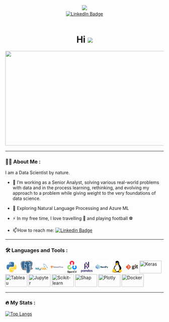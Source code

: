 <div id="header" align="center">
  <img src="https://media.giphy.com/media/IUNycHoVqvLDowiiam/giphy.gif" width="100"/>
</div>
<div id="badges" align="center">
  <a href="https://www.linkedin.com/in/sameer97/">
    <img src="https://img.shields.io/badge/LinkedIn-blue?style=for-the-badge&logo=linkedin&logoColor=white" alt="LinkedIn Badge"/>
  </a>
</div>
<div id="profile-count" align="center">
  <img src="https://komarev.com/ghpvc/?username=sameer97&style=flat-square&color=blue" alt=""/>
</div>
<h1 align="center">
  Hi
  <img src="https://media.giphy.com/media/hvRJCLFzcasrR4ia7z/giphy.gif" width="30px"/>
</h1>
<div align="center">
  <img src="https://media.giphy.com/media/dWesBcTLavkZuG35MI/giphy.gif" width="600" height="300"/>
</div>

---

### :man_technologist: About Me :

I am a Data Scientist by nature.

- :telescope: I’m working as a Senior Analyst, solving various real-world problems with data and in the process learning, rethinking, and evolving my approach to a problem while giving weight to the very foundations of data science.

- :seedling: Exploring Natural Language Processing and Azure ML

- :zap: In my free time, I love travelling 	:flight_departure: and playing football :soccer:

- :mailbox:How to reach me: [![Linkedin Badge](https://img.shields.io/badge/-LinkedIn-blue?style=flat&logo=Linkedin&logoColor=white)](https://www.linkedin.com/in/sameer97/)

---

### :hammer_and_wrench: Languages and Tools :

<div>
  <img src="https://github.com/devicons/devicon/blob/master/icons/python/python-original.svg" title="Python" alt="Python" width="40" height="40"/>&nbsp;
  <img src="https://github.com/devicons/devicon/blob/master/icons/postgresql/postgresql-original.svg" title="PostgreSQL" alt="PostgreSQL" width="40" height="40"/>&nbsp;
  <img src="https://github.com/devicons/devicon/blob/master/icons/mysql/mysql-original-wordmark.svg" title="MySQL"  alt="MySQL" width="40" height="40"/>&nbsp;
  <img src="https://github.com/devicons/devicon/blob/master/icons/tensorflow/tensorflow-original-wordmark.svg" title="TensorFlow" alt="TensorFlow" width="40" height="40"/>&nbsp;
  <img src="https://github.com/devicons/devicon/blob/master/icons/opencv/opencv-original-wordmark.svg" title="OpenCV" alt="OpenCV" width="40" height="40"/>&nbsp;
  <img src="https://github.com/devicons/devicon/blob/master/icons/pandas/pandas-original-wordmark.svg" title="Pandas" alt="Pandas " width="40" height="40"/>&nbsp;
  <img src="https://github.com/devicons/devicon/blob/master/icons/numpy/numpy-original-wordmark.svg"  title="Numpy" alt="Numpy" width="40" height="40"/>&nbsp;
  <img src="https://github.com/devicons/devicon/blob/master/icons/linux/linux-original.svg" title="Linux" alt="Linux" width="40" height="40"/>&nbsp;
  <img src="https://github.com/devicons/devicon/blob/master/icons/git/git-original-wordmark.svg" title="Git" **alt="Git" width="40" height="40"/>
  <img src="https://github.com/valohai/ml-logos/blob/master/keras-text.svg" title="Keras" **alt="Keras" width="70" height="40"/>
  <img src="https://img.shields.io/badge/Tableau-E97627?style=for-the-badge&logo=Tableau&logoColor=white" title="Tableau" **alt="Tableau" width="70" height="40"/>
  <img src="https://upload.wikimedia.org/wikipedia/commons/3/38/Jupyter_logo.svg" title="Jupyter" **alt="Jupyter" width="70" height="40"/>
  <img src="https://github.com/valohai/ml-logos/blob/master/scikit-learn.svg" title="Scikit-learn" **alt="Scikit-learn" width="70" height="40"/>
  <img src="https://user-images.githubusercontent.com/38404461/65588818-7734b500-df88-11e9-907c-a0bc0c0fdfc1.png" title="Shap" **alt="Shap" width="70" height="40"/>
  <img src="https://upload.wikimedia.org/wikipedia/commons/thumb/3/37/Plotly-logo-01-square.png/1200px-Plotly-logo-01-square.png" title="Plotly" **alt="Plotly" width="70" height="40"/>
  <img src="https://img.shields.io/badge/Docker-2CA5E0?style=for-the-badge&logo=docker&logoColor=white" title="Docker" **alt="Docker" width="70" height="40"/>
</div>

---

### :fire: My Stats :

[![Top Langs](https://github-readme-stats.vercel.app/api/top-langs/?username=sameer97&layout=compact&theme=vision-friendly-dark)](https://github.com/anuraghazra/github-readme-stats)
